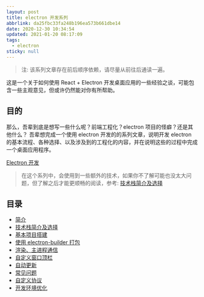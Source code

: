 ```yaml
---
layout: post
title: electron 开发系列
abbrlink: da25fbc33fa248b196ea573b661dbe14
date: 2020-12-30 10:34:54
updated: 2021-01-20 08:17:09
tags:
  - electron
sticky: null
---
```


> 注: 该系列文章存在前后顺序依赖，请尽量从前往后通读一遍。

这是一个关于如何使用 React + Electron 开发桌面应用的一些经验之谈，可能包含一些主观意见，但或许仍然能对你有所帮助。

## 目的

那么，吾辈到底是想写一些什么呢？前端工程化？electron 项目的怪癖？还是其他什么？
吾辈想完成一个使用 electron 开发的的系列文章，说明开发 electron 的基本流程、各种选择、以及涉及到的工程化的内容，并在说明这些的过程中完成一个桌面应用程序。

[Electron 开发](/resource/f7ddb35dc9a349a78f598309e04e3328.km)

> 在这个系列中，会使用到一些额外的技术，如果你不了解可能也没太大问题，但了解之后才能更顺畅的阅读，参考: [技术栈简介及选择](/p/74b1ec3c598940c2afbd17cdd50e31cb)

## 目录

- [简介](/p/da25fbc33fa248b196ea573b661dbe14)
- [技术栈简介及选择](/p/74b1ec3c598940c2afbd17cdd50e31cb)
- [基本项目搭建](/p/475d21afd2404d5ba1f71f600c44da09)
- [使用 electron-builder 打包](/p/63f0a26fdd3743668b11410a10625c1b)
- [渲染、主进程通信](/p/6e778ce220e042a0902e7a85976e7e47)
- [自定义窗口顶栏](/p/9d55c013167a4e6d802fde969291c34b)
- [自动更新](/p/0f342a17caae4f1e845a543770008e35)
- [常见问题](/p/76072311817b4c1985ab5746e8f91d87)
- [自定义协议](/p/ff86c5343d38460a8e78a62617f9eace)
- [开发环境优化](/p/1527b67fbd78494cb716e2db4b8fb688)
